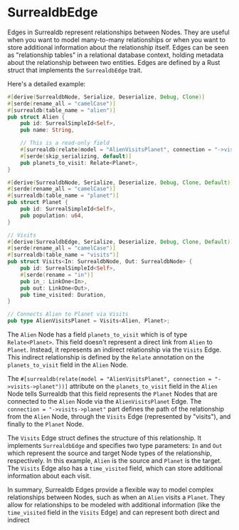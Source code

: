 # SurrealdbEdge

Edges in Surrealdb represent relationships between Nodes. They are useful when you want to model many-to-many relationships or when you want to store additional information about the relationship itself. Edges can be seen as "relationship tables" in a relational database context, holding metadata about the relationship between two entities. Edges are defined by a Rust struct that implements the `SurrealdbEdge` trait.

Here's a detailed example:

```rust
#[derive(SurrealdbNode, Serialize, Deserialize, Debug, Clone)]
#[serde(rename_all = "camelCase")]
#[surrealdb(table_name = "alien")]
pub struct Alien {
    pub id: SurrealSimpleId<Self>,
    pub name: String,

    // This is a read-only field
    #[surrealdb(relate(model = "AlienVisitsPlanet", connection = "->visits->planet"))]
    #[serde(skip_serializing, default)]
    pub planets_to_visit: Relate<Planet>,
}

#[derive(SurrealdbNode, Serialize, Deserialize, Debug, Clone, Default)]
#[serde(rename_all = "camelCase")]
#[surrealdb(table_name = "planet")]
pub struct Planet {
    pub id: SurrealSimpleId<Self>,
    pub population: u64,
}

// Visits
#[derive(SurrealdbEdge, Serialize, Deserialize, Debug, Clone, Default)]
#[serde(rename_all = "camelCase")]
#[surrealdb(table_name = "visits")]
pub struct Visits<In: SurrealdbNode, Out: SurrealdbNode> {
    pub id: SurrealSimpleId<Self>,
    #[serde(rename = "in")]
    pub in_: LinkOne<In>,
    pub out: LinkOne<Out>,
    pub time_visited: Duration,
}

// Connects Alien to Planet via Visits
pub type AlienVisitsPlanet = Visits<Alien, Planet>;
```

The `Alien` Node has a field `planets_to_visit` which is of type `Relate<Planet>`. This field doesn't represent a direct link from `Alien` to `Planet`. Instead, it represents an indirect relationship via the `Visits` Edge. This indirect relationship is defined by the `Relate` annotation on the `planets_to_visit` field in the `Alien` Node.

The `#[surrealdb(relate(model = "AlienVisitsPlanet", connection = "->visits->planet"))]` attribute on the `planets_to_visit` field in the `Alien` Node tells Surrealdb that this field represents the `Planet` Nodes that are connected to the `Alien` Node via the `AlienVisitsPlanet` Edge. The `connection = "->visits->planet"` part defines the path of the relationship from the `Alien` Node, through the `Visits` Edge (represented by "visits"), and finally to the `Planet` Node.

The `Visits` Edge struct defines the structure of this relationship. It implements `SurrealdbEdge` and specifies two type parameters: `In` and `Out` which represent the source and target Node types of the relationship, respectively. In this example, `Alien` is the source and `Planet` is the target. The `Visits` Edge also has a `time_visited` field, which can store additional information about each visit.

In summary, Surrealdb Edges provide a flexible way to model complex relationships between Nodes, such as when an `Alien` visits a `Planet`. They allow for relationships to be modeled with additional information (like the `time_visited` field in the `Visits` Edge) and can represent both direct and indirect
